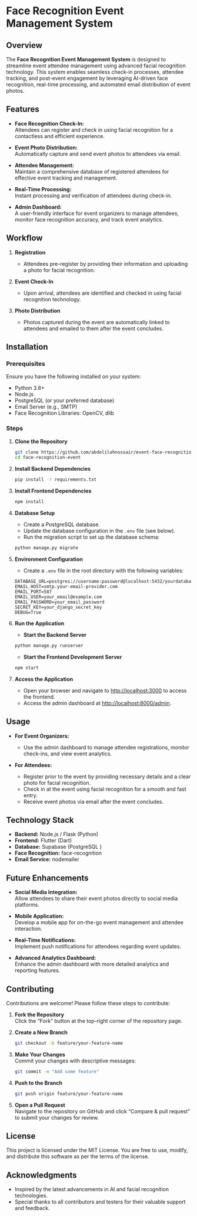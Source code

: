 # Face Recognition Event Management System

## Overview

The **Face Recognition Event Management System** is designed to streamline event attendee management using advanced facial recognition technology. This system enables seamless check-in processes, attendee tracking, and post-event engagement by leveraging AI-driven face recognition, real-time processing, and automated email distribution of event photos.

## Features

- **Face Recognition Check-In:**  
  Attendees can register and check in using facial recognition for a contactless and efficient experience.

- **Event Photo Distribution:**  
  Automatically capture and send event photos to attendees via email.

- **Attendee Management:**  
  Maintain a comprehensive database of registered attendees for effective event tracking and management.

- **Real-Time Processing:**  
  Instant processing and verification of attendees during check-in.

- **Admin Dashboard:**  
  A user-friendly interface for event organizers to manage attendees, monitor face recognition accuracy, and track event analytics.

## Workflow

1. **Registration**
   - Attendees pre-register by providing their information and uploading a photo for facial recognition.

2. **Event Check-In**
   - Upon arrival, attendees are identified and checked in using facial recognition technology.

3. **Photo Distribution**
   - Photos captured during the event are automatically linked to attendees and emailed to them after the event concludes.

## Installation

### Prerequisites

Ensure you have the following installed on your system:

- Python 3.8+
- Node.js
- PostgreSQL (or your preferred database)
- Email Server (e.g., SMTP)
- Face Recognition Libraries: OpenCV, dlib

### Steps

1. **Clone the Repository**

    ```bash
    git clone https://github.com/abdelilahnossair/event-face-recognition.git
    cd face-recognition-event
    ```

2. **Install Backend Dependencies**

    ```bash
    pip install -r requirements.txt
    ```

3. **Install Frontend Dependencies**

    ```bash
    npm install
    ```

4. **Database Setup**
   - Create a PostgreSQL database.
   - Update the database configuration in the `.env` file (see below).
   - Run the migration script to set up the database schema:

    ```bash
    python manage.py migrate
    ```

5. **Environment Configuration**
   - Create a `.env` file in the root directory with the following variables:

    ```env
    DATABASE_URL=postgres://username:password@localhost:5432/yourdatabase
    EMAIL_HOST=smtp.your-email-provider.com
    EMAIL_PORT=587
    EMAIL_USER=your_email@example.com
    EMAIL_PASSWORD=your_email_password
    SECRET_KEY=your_django_secret_key
    DEBUG=True
    ```

6. **Run the Application**
   - **Start the Backend Server**

    ```bash
    python manage.py runserver
    ```

   - **Start the Frontend Development Server**

    ```bash
    npm start
    ```

7. **Access the Application**
   - Open your browser and navigate to [http://localhost:3000](http://localhost:3000) to access the frontend.
   - Access the admin dashboard at [http://localhost:8000/admin](http://localhost:8000/admin).

## Usage

- **For Event Organizers:**
  - Use the admin dashboard to manage attendee registrations, monitor check-ins, and view event analytics.

- **For Attendees:**
  - Register prior to the event by providing necessary details and a clear photo for facial recognition.
  - Check in at the event using facial recognition for a smooth and fast entry.
  - Receive event photos via email after the event concludes.

## Technology Stack

- **Backend:** Node.js / Flask (Python)
- **Frontend:** Flutter (Dart)
- **Database:** Supabase (PostgreSQL )
- **Face Recognition:** face-recognition
- **Email Service:** nodemailer

## Future Enhancements

- **Social Media Integration:**  
  Allow attendees to share their event photos directly to social media platforms.

- **Mobile Application:**  
  Develop a mobile app for on-the-go event management and attendee interaction.

- **Real-Time Notifications:**  
  Implement push notifications for attendees regarding event updates.

- **Advanced Analytics Dashboard:**  
  Enhance the admin dashboard with more detailed analytics and reporting features.

## Contributing

Contributions are welcome! Please follow these steps to contribute:

1. **Fork the Repository**  
   Click the “Fork” button at the top-right corner of the repository page.

2. **Create a New Branch**

    ```bash
    git checkout -b feature/your-feature-name
    ```

3. **Make Your Changes**  
   Commit your changes with descriptive messages:

    ```bash
    git commit -m "Add some feature"
    ```

4. **Push to the Branch**

    ```bash
    git push origin feature/your-feature-name
    ```

5. **Open a Pull Request**  
   Navigate to the repository on GitHub and click “Compare & pull request” to submit your changes for review.

## License

This project is licensed under the MIT License. You are free to use, modify, and distribute this software as per the terms of the license.

## Acknowledgments

- Inspired by the latest advancements in AI and facial recognition technologies.
- Special thanks to all contributors and testers for their valuable support and feedback.
